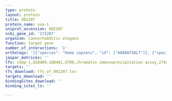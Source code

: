 ```yaml
---
type: protein
layout: protein
title: O02207
protein_name: oxa-1
uniprot_accession: O02207
ncbi_gene_id: '173207'
organism: Caenorhabditis elegans
function: target gene
number_of_interactions: '1'
orthologs: '[{"species": "Homo sapiens", "id": ["A0A087X0L7"]}, {"species": "Mus musculus", "id": ["<a href=\"/protein/q8bga9\">Q8BGA9</a>"]}, {"species": "Rattus norvegicus", "id": ["D3ZRH1"]}, {"species": "Drosophila melanogaster", "id": ["<a href=\"/protein/q9y171\">Q9Y171</a>"]}]'
jaspar_matrices: ''
tfs: cebp-1,Q18909,180481,GTRD,chromatin immunoprecipitation assay,27924024%5Buid%5D,No
targets: ''
tfs_download: tfs_of_O02207.tsv
targets_download: ''
bindingSites_download: ''
binding_sites_ls: ''

---
```

